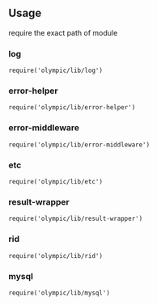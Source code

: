 ## Usage

require the exact path of module

### log
`require('olympic/lib/log')`

### error-helper
`require('olympic/lib/error-helper')`

### error-middleware
`require('olympic/lib/error-middleware')`

### etc
`require('olympic/lib/etc')`

### result-wrapper
`require('olympic/lib/result-wrapper')`

### rid
`require('olympic/lib/rid')`

### mysql
`require('olympic/lib/mysql')`
